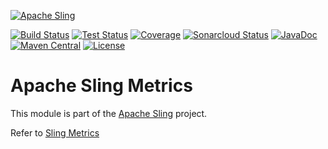 [![Apache Sling](https://sling.apache.org/res/logos/sling.png)](https://sling.apache.org)

&#32;[![Build Status](https://ci-builds.apache.org/job/Sling/job/modules/job/sling-org-apache-sling-commons-metrics/job/master/badge/icon)](https://ci-builds.apache.org/job/Sling/job/modules/job/sling-org-apache-sling-commons-metrics/job/master/)&#32;[![Test Status](https://img.shields.io/jenkins/tests.svg?jobUrl=https://ci-builds.apache.org/job/Sling/job/modules/job/sling-org-apache-sling-commons-metrics/job/master/)](https://ci-builds.apache.org/job/Sling/job/modules/job/sling-org-apache-sling-commons-metrics/job/master/test/?width=800&height=600)&#32;[![Coverage](https://sonarcloud.io/api/project_badges/measure?project=apache_sling-org-apache-sling-commons-metrics&metric=coverage)](https://sonarcloud.io/dashboard?id=apache_sling-org-apache-sling-commons-metrics)&#32;[![Sonarcloud Status](https://sonarcloud.io/api/project_badges/measure?project=apache_sling-org-apache-sling-commons-metrics&metric=alert_status)](https://sonarcloud.io/dashboard?id=apache_sling-org-apache-sling-commons-metrics)&#32;[![JavaDoc](https://www.javadoc.io/badge/org.apache.sling/org.apache.sling.commons.metrics.svg)](https://www.javadoc.io/doc/org.apache.sling/org.apache.sling.commons.metrics)&#32;[![Maven Central](https://maven-badges.herokuapp.com/maven-central/org.apache.sling/org.apache.sling.commons.metrics/badge.svg)](https://search.maven.org/#search%7Cga%7C1%7Cg%3A%22org.apache.sling%22%20a%3A%22org.apache.sling.commons.metrics%22) [![License](https://img.shields.io/badge/License-Apache%202.0-blue.svg)](https://www.apache.org/licenses/LICENSE-2.0)

# Apache Sling Metrics

This module is part of the [Apache Sling](https://sling.apache.org) project.

Refer to [Sling Metrics][1]

[1]: https://sling.apache.org/documentation/bundles/metrics.html
